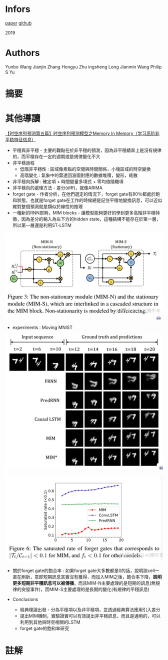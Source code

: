 # Infors

[paper](https://arxiv.org/abs/1811.07490v2)
[github](https://github.com/Yunbo426/MIM)

2019

# Authors

Yunbo Wang
Jianjin Zhang
Hongyu Zhu
ingsheng Long
Jianmin Wang
Philip S Yu

# 摘要

# 其他導讀
[【时空序列预测第五篇】时空序列预测模型之Memory In Memory（学习高阶非平稳特征信息）](https://zhuanlan.zhihu.com/p/107261477?fbclid=IwAR1ItgM8yUw7rivfxYmWZOa-dMIaH0N1Q1H_gaaOqBDVNQI2j14JvaG2Th0)

* 平穩與非平穩 - 主要的難點在於非平穩的預測，因為非平穩績奔上是沒有規律的，而平穩存在一定的週期或是規律變化不大
* 非平穩過程
  + 低階非平穩性 : 區域像素點的空間與時間關係，小塊區域的時空變換
  + 高階變化 : 氣象中的雷達回波圖對應的數據堆積，變形，耗散
* 非平穩向拆解  : 確定項 + 時間變量多項式 + 零均值隨機項
* 非平穩向的處理方法 - 差分(diff)，就像ARIMA
* forget gate - 作者分析，在他們選定的情況下，forget gate有80％都處於飽和狀態，也就是forget gate在工作的時候總是記住平穩地變換訊息，可以近似維對整個預測就是類似於線性的推理
* 一種新的RNN耶夠，MIM blocks - 讓模型能夠更好的學到更多高階非平穩特徵，因為差分的輸入為左下方的hidden state，這種結構不能存在於第一層，所以第一層還是利用ST-LSTM

<img src='../assert/mim_1.png'></img>

* experiments : Moving MNIST

<img src='../assert/mim_2.png'></img>

<img src='../assert/mim_3.png'></img>

* 關於forget gate的飽合率 : 如果forget gate大多數都是0的話，說明該cell一直在刷新，意即短期訊息其實沒有獲得，而加入MIM之後，飽合率下降，**說明更多短期非平穩訊息可以被傳播**，而且MIM-N主要處理的是短期的訊息(無規律的突發事件)，而MIM-S主要處理的是長期的變化(有規律的平穩訊息)

* Conclusions
  + 經典理論出發 - 分為平穩項以及非平穩項，並透過經典算法應用引入差分
  + 提出MIM機制，實驗證實可以有效提出非平穩訊息，而且是通用的，可以利用到其他與時空相關的LSTM
  + forget gate的飽和率研究

# 註解

